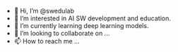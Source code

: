 - 👋 Hi, I’m @swedulab
- 👀 I’m interested in AI SW development and education.
- 🌱 I’m currently learning deep learning models.
- 💞️ I’m looking to collaborate on ...
- 📫 How to reach me ...

<!---
swedulab/swedulab is a ✨ special ✨ repository because its `README.md` (this file) appears on your GitHub profile.
You can click the Preview link to take a look at your changes.
--->
